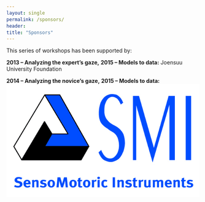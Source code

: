 ```yaml
---
layout: single
permalink: /sponsors/
header:
title: "Sponsors"
---
```

This series of workshops has been supported by:

**2013 – Analyzing the expert’s gaze,**
**2015 – Models to data:**
Joensuu University Foundation

**2014 – Analyzing the novice’s gaze,**
**2015 – Models to data:**
![](/images/SMI-Logo.jpg)